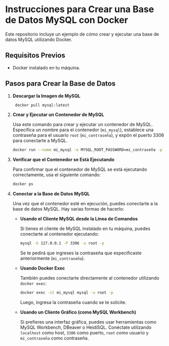 # Instrucciones para Crear una Base de Datos MySQL con Docker

Este repositorio incluye un ejemplo de cómo crear y ejecutar una base de datos MySQL utilizando Docker.

## Requisitos Previos

- Docker instalado en tu máquina.

## Pasos para Crear la Base de Datos

1. **Descargar la Imagen de MySQL**
   ```bash
    docker pull mysql:latest
2. **Crear y Ejecutar un Contenedor de MySQL**

   Usa este comando para crear y ejecutar un contenedor de MySQL. Especifica un nombre para el contenedor (`mi_mysql`), establece una contraseña para el usuario `root` (`mi_contraseña`), y expón el puerto 3306 para conectarte a MySQL.

   ```bash
   docker run --name mi_mysql -e MYSQL_ROOT_PASSWORD=mi_contraseña -p 3306:3306 -d mysql:latest
3. **Verificar que el Contenedor se Está Ejecutando**

   Para confirmar que el contenedor de MySQL se está ejecutando correctamente, usa el siguiente comando:

   ```bash
   docker ps
4. **Conectar a la Base de Datos MySQL**

   Una vez que el contenedor esté en ejecución, puedes conectarte a la base de datos MySQL. Hay varias formas de hacerlo:

   - **Usando el Cliente MySQL desde la Línea de Comandos**

     Si tienes el cliente de MySQL instalado en tu máquina, puedes conectarte al contenedor ejecutando:

     ```bash
     mysql -h 127.0.0.1 -P 3306 -u root -p
     ```

     Se te pedirá que ingreses la contraseña que especificaste anteriormente (`mi_contraseña`).

   - **Usando Docker Exec**

     También puedes conectarte directamente al contenedor utilizando `docker exec`:

     ```bash
     docker exec -it mi_mysql mysql -u root -p
     ```

     Luego, ingresa la contraseña cuando se te solicite.

   - **Usando un Cliente Gráfico (como MySQL Workbench)**

     Si prefieres una interfaz gráfica, puedes usar herramientas como MySQL Workbench, DBeaver o HeidiSQL. Conéctate utilizando `localhost` como host, `3306` como puerto, `root` como usuario y `mi_contraseña` como contraseña.


